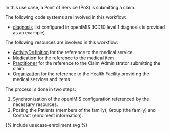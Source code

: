 In this use case, a Point of Service (PoS) is submitting a claim. 

The following code systems are involved in this workflow:
- [diagnosis](CodeSystem-diagnosis-ICD10-level1.html) list configured in openIMIS (ICD10 level 1 diagnosis is provided as an example)

The following resources are involved in this workflow:
- [ActivityDefinition](StructureDefinition-openimis-activitiy-definition.html) for the reference to the medical service
- [Medication](StructureDefinition-openimis-medication.html) for the reference to the medical item
- [Practitioner](StructureDefinition-openimis-claim-administrator-practitioner.html) for the reference to the Claim Administrator submitting the claim 
- [Organization](StructureDefinition-openimis-health-facility-organization.html) for the reference to the Health Facility providing the medical services and items

The process is done in two steps:
1. Synchronization of the openIMIS configuration referenced by the necessary resources.
2. Posting the Patients (members of the family), Group (the family) and Contract (enrolment information).

{% include usecase-enrollment.svg %}
